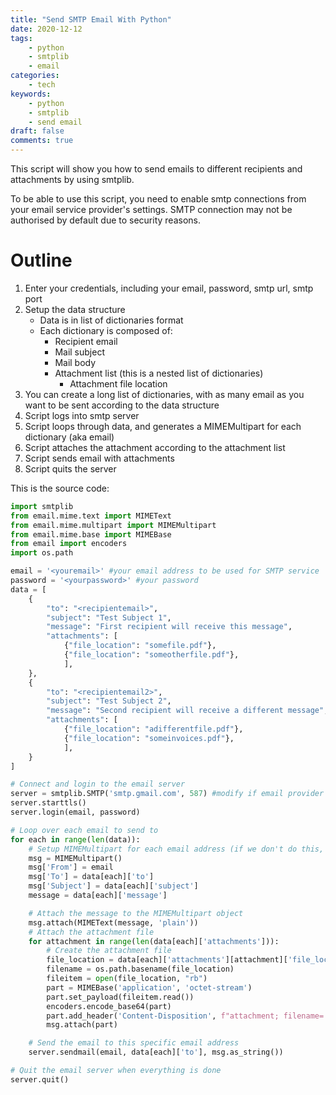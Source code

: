 ```yaml
---
title: "Send SMTP Email With Python"
date: 2020-12-12
tags:
    - python
    - smtplib
    - email
categories:
    - tech
keywords:
    - python
    - smtplib
    - send email
draft: false
comments: true
---
```


This script will show you how to send emails to different recipients and attachments by using smtplib.

To be able to use this script, you need to enable smtp connections from your email service provider's settings. SMTP connection may not be authorised by default due to security reasons.

# Outline
1. Enter your credentials, including your email, password, smtp url, smtp port
1. Setup the data structure
    - Data is in list of dictionaries format
    - Each dictionary is composed of:
        - Recipient email
        - Mail subject
        - Mail body
        - Attachment list (this is a nested list of dictionaries)
            - Attachment file location
1. You can create a long list of dictionaries, with as many email as you want to be sent according to the data structure
1. Script logs into smtp server
1. Script loops through data, and generates a MIMEMultipart for each dictionary (aka email)
1. Script attaches the attachment according to the attachment list
1. Script sends email with attachments
1. Script quits the server

This is the source code:


```python
import smtplib
from email.mime.text import MIMEText
from email.mime.multipart import MIMEMultipart
from email.mime.base import MIMEBase
from email import encoders
import os.path

email = '<youremail>' #your email address to be used for SMTP service
password = '<yourpassword>' #your password
data = [
    {
        "to": "<recipientemail>", 
        "subject": "Test Subject 1",
        "message": "First recipient will receive this message",
        "attachments": [
            {"file_location": "somefile.pdf"},
            {"file_location": "someotherfile.pdf"},
            ],
    },
    {
        "to": "<recipientemail2>",
        "subject": "Test Subject 2",
        "message": "Second recipient will receive a different message",
        "attachments": [
            {"file_location": "adifferentfile.pdf"},
            {"file_location": "someinvoices.pdf"},
            ],
    }
]

# Connect and login to the email server
server = smtplib.SMTP('smtp.gmail.com', 587) #modify if email provider is different than gmail
server.starttls()
server.login(email, password)

# Loop over each email to send to
for each in range(len(data)):
    # Setup MIMEMultipart for each email address (if we don't do this, the emails will concatenate on each email sent)
    msg = MIMEMultipart()
    msg['From'] = email
    msg['To'] = data[each]['to']
    msg['Subject'] = data[each]['subject']
    message = data[each]['message']

    # Attach the message to the MIMEMultipart object
    msg.attach(MIMEText(message, 'plain'))
    # Attach the attachment file
    for attachment in range(len(data[each]['attachments'])):
        # Create the attachment file
        file_location = data[each]['attachments'][attachment]['file_location']
        filename = os.path.basename(file_location)
        fileitem = open(file_location, "rb")
        part = MIMEBase('application', 'octet-stream')
        part.set_payload(fileitem.read())
        encoders.encode_base64(part)
        part.add_header('Content-Disposition', f"attachment; filename= {filename}")
        msg.attach(part)

    # Send the email to this specific email address
    server.sendmail(email, data[each]['to'], msg.as_string()) 

# Quit the email server when everything is done
server.quit()
```